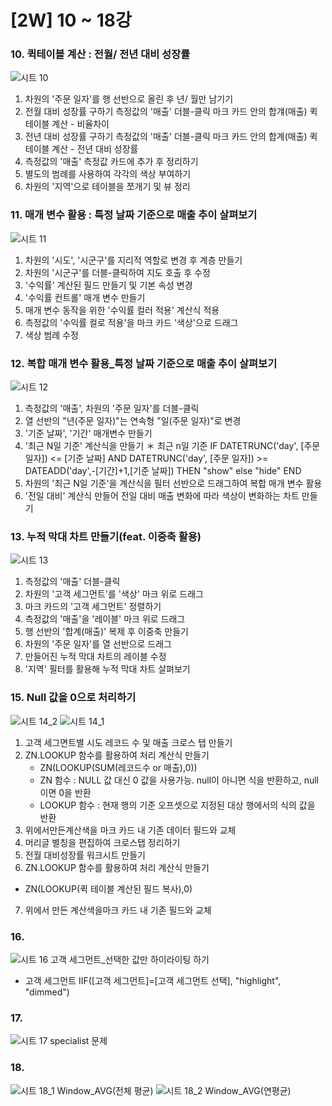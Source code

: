 # [2W] 10 ~ 18강

### 10. 퀵테이블 계산 : 전월/ 전년 대비 성장률
![시트 10](https://user-images.githubusercontent.com/70744232/117765837-8eadd800-b269-11eb-9590-7d23ab73e818.png)
1. 차원의 '주문 일자'를 행 선반으로 올린 후 년/ 월만 남기기
2. 전월 대비 성장률 구하기
   측정값의 '매출' 더블-클릭
   마크 카드 안의 합걔(매출) 퀵테이블 계산 - 비율차이
3. 전년 대비 성장률 구하기
   측정값의 '매출' 더블-클릭
   마크 카드 안의 합계(매출) 퀵테이블 계산 - 전년 대비 성장률
4. 측정값의 '매출' 측정값 카드에 추가 후 정리하기
5. 별도의 범례를 사용하여 각각의 색상 부여하기
6. 차원의 '지역'으로 테이블을 쪼개기 및 뷰 정리

### 11. 매개 변수 활용 : 특정 날짜 기준으로 매출 추이 살펴보기 
![시트 11](https://user-images.githubusercontent.com/70744232/117765840-90779b80-b269-11eb-94d0-14182e605755.png)
1. 차원의 '시도', '시군구'를 지리적 역할로 변경 후 계층 만들기
2. 차원의 '시군구'를 더블-클릭하여 지도 호출 후 수정
3. '수익률' 계산된 필드 만들기 및 기본 속성 변경
4. '수익률 컨트롤' 매개 변수 만들기
5. 매개 변수 동작을 위한 '수익률 컬러 적용' 계산식 적용
6. 측정값의 '수익률 컬로 적용'을 마크 카드 '색상'으로 드래그
7. 색상 범례 수정

### 12. 복합 매개 변수 활용_특정 날짜 기준으로 매출 추이 살펴보기
![시트 12](https://user-images.githubusercontent.com/70744232/117765842-91103200-b269-11eb-8578-66c993d3423d.png)
1. 측정값의 '매출', 차원의 '주문 일자'를 더블-클릭
2. 열 선반의 "년(주문 일자)"는 연속형 "일(주문 일자)"로 변경
3. '기준 날짜', '기간' 매개변수 만들기
4. '최근 N일 기준' 계산식을 만들기
     ＊ 최근 n일 기준
       IF DATETRUNC('day', [주문 일자]) <= [기준 날짜]
       AND DATETRUNC('day', [주문 일자]) >= DATEADD('day',-[기간]+1,[기준 날짜])
       THEN "show"
       else "hide"
       END
5. 차원의 '최근 N일 기준'을 계산식을 필터 선반으로
   드래그하여 복합 매개 변수 활용
6. '전일 대비' 계산식 만들어 전일 대비
   매출 변화에 따라 색상이 변화하는 차트 만들기

### 13. 누적 막대 차트 만들기(feat. 이중축 활용)
![시트 13](https://user-images.githubusercontent.com/70744232/117765844-91103200-b269-11eb-848b-e17af3bb0af9.png)
1. 측정값의 '매출' 더블-클릭
2. 차원의 '고객 세그먼트'를 '색상' 마크 위로 드래그
3. 마크 카드의 '고객 세그먼트' 정렬하기
4. 측정값의 '매출'을 '레이블' 마크 위로 드래그
5. 행 선반의 '합계(매출)' 복제 후 이중축 만들기
6. 차원의 '주문 일자'를 열 선반으로 드래그
7. 만들어진 누적 막대 차트의 레이블 수정
8. '지역' 필터를 활용해 누적 막대 차트 살펴보기

### 15. Null 값을 0으로 처리하기
![시트 14_2](https://user-images.githubusercontent.com/70744232/117765849-92415f00-b269-11eb-956f-9531c8a990ac.png)
![시트 14_1](https://user-images.githubusercontent.com/70744232/117765847-91a8c880-b269-11eb-8082-743094dcd7d4.png)
1. 고객 세그면트별 시도 레코드 수 및 매출 크로스 탭 만들기
2. ZN.LOOKUP 함수를 활용하여 처리 계산식 만들기
   - ZN(LOOKUP(SUM(레코드수 or 매출),0))
   * ZN 함수 : NULL 값 대신 0 값을 사용가능.
   null이 아니면 식을 반환하고, null이면 0을 반환
   * LOOKUP 함수 : 현재 행의 기준 오프셋으로 지정된 대상 행에서의 식의 값을 반환
3. 위에서만든계산색을 마크 카드 내 기존 데이터 필드와 교체
4. 머리글 별칭을 편집하여 크로스탭 정리하기
5. 전월 대비성장률 워크시트 만들기
6. ZN.LOOKUP 함수를 활용하여 처리 계산식 만들기
  - ZN(LOOKUP(퀵 테이블 계산된 필드 복사),0)
7. 위에서 만든 계산색을마크 카드 내 기존 필드와 교체 

### 16. 
![시트 16 고객 세그먼트_선택한 값만 하이라이팅 하기](https://user-images.githubusercontent.com/70744232/117765850-92415f00-b269-11eb-90c1-a8ee54b55c8b.png)

* 고객 세그먼트 
IIF([고객 세그먼트]=[고객 세그먼트 선택], "highlight", "dimmed")

### 17.
![시트 17 specialist 문제](https://user-images.githubusercontent.com/70744232/117765852-92d9f580-b269-11eb-8212-f67ed5938ffc.png)
### 18. 
![시트 18_1 Window_AVG(전체 평균)](https://user-images.githubusercontent.com/70744232/117765854-92d9f580-b269-11eb-8536-6387e64b1ef7.png)
![시트 18_2 Window_AVG(연평균)](https://user-images.githubusercontent.com/70744232/117765855-93728c00-b269-11eb-9bd3-95d436d82922.png)
